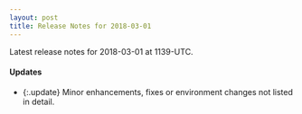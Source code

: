 ```yaml
---
layout: post
title: Release Notes for 2018-03-01
---
```


Latest release notes for 2018-03-01 at 1139-UTC.

<div class='updates' markdown='1'>

#### Updates

- {:.update} Minor enhancements, fixes or environment changes not listed in detail.

</div>


